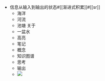 - 信息从输入到输出的状态#[[渐进式积累]]#[[sr]]
    - 海洋
    - 河流
    - 池塘  关于
    - 一盆水
    - 高亮
    - 笔记
    - 概念
    - 知识图谱
    - 思考
    - 输出
    - ![](https://firebasestorage.googleapis.com/v0/b/firescript-577a2.appspot.com/o/imgs%2Fapp%2Fxinyiheng%2FlO1r9BLDbv.png?alt=media&token=c5c9b3c2-e09a-4b94-b5be-157c876311a5)
